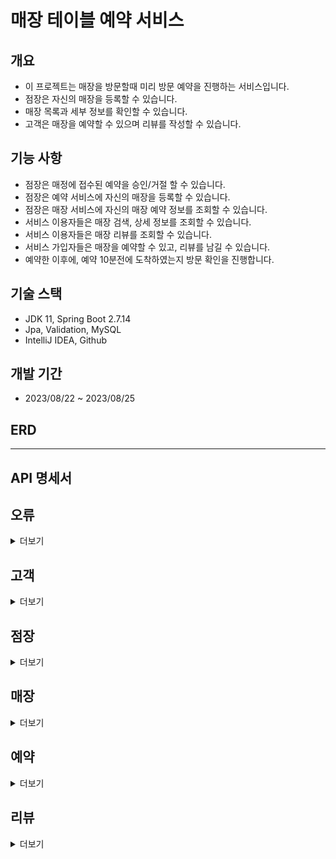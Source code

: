 # 매장 테이블 예약 서비스

## 개요

- 이 프로젝트는 매장을 방문할때 미리 방문 예약을 진행하는 서비스입니다.
- 점장은 자신의 매장을 등록할 수 있습니다.
- 매장 목록과 세부 정보를 확인할 수 있습니다.
- 고객은 매장을 예약할 수 있으며 리뷰를 작성할 수 있습니다.

## 기능 사항

- 점장은 매정에 접수된 예약을 승인/거절 할 수 있습니다.
- 점장은 예약 서비스에 자신의 매장을 등록할 수 있습니다.
- 점장은 매장 서비스에 자신의 매장 예약 정보를 조회할 수 있습니다.
- 서비스 이용자들은 매장 검색, 상세 정보를 조회할 수 있습니다.
- 서비스 이용자들은 매장 리뷰를 조회할 수 있습니다.
- 서비스 가입자들은 매장을 예약할 수 있고, 리뷰를 남길 수 있습니다.
- 예약한 이후에, 예약 10분전에 도착하였는지 방문 확인을 진행합니다.

## 기술 스택

- JDK 11, Spring Boot 2.7.14
- Jpa, Validation, MySQL
- IntelliJ IDEA, Github

## 개발 기간

- 2023/08/22 ~ 2023/08/25

## ERD

<hr>

## API 명세서

## 오류

<details>
<summary>더보기</summary>
예외가 발생했을 때, 본문에 해당 문제를 기술한 JSON 객체가 담겨있습니다.

| Path           | Type     | Description |
|----------------|----------|-------------|
| `errorCode`    | `String` | 에러 코드       |
| `errorMessage` | `String` | 에러 메세지      |

예를 들어, 이미 가입된 고객 이메일일 경우 다음과 같은 응답을 받게 됩니다.

``` http request
HTTP/1.1 400 
Content-Type: application/json
Transfer-Encoding: chunked
Date: Fri, 25 Aug 2023 11:31:06 GMT
Connection: close

{
  "errorCode": "EXIST_CUSTOMER_EMAIL",
  "errorMessage": "이미 가입된 고객 이메일입니다."
}
```

</details>

## 고객

<details>
<summary>더보기</summary>

> 고객 리소스는 계정 등록, 수정 삭제를 할 때 사용됩니다.

### 등록

`POST` 요청을 사용해서 새 계정을 등록할 수 있습니다.

#### Request fields

| Path       | Type     | Description |
|------------|----------|-------------|
| `email`    | `String` | 이메일         |
| `passowrd` | `String` | 비밀번호        |
| `phone`    | `String` | 휴대폰         |

#### Example request

``` http request
POST http://localhost:8080/api/customer/signup
Content-Type: application/json

{
  "email": "test@test.com",
  "password": "1234",
  "phone": "010-1111-1111"
}
```

#### Response fields

| Path          | Type            | Description |
|---------------|-----------------|-------------|
| `id`          | `Long`          | 고유값         |
| `email`       | `String`        | 이메일         |
| `phone`       | `String`        | 휴대폰         |
| `createdDate` | `LocalDateTime` | 등록일         |

#### Example response

``` http request
HTTP/1.1 200 
Content-Type: application/json
Transfer-Encoding: chunked
Date: Fri, 25 Aug 2023 11:33:34 GMT
Keep-Alive: timeout=60
Connection: keep-alive

{
  "id": 1,
  "email": "test@test.com",
  "phone": "010-1111-1111",
  "createdDate": "2023-08-25 20:33:34"
}
```

### 수정

`PUT` 요청을 사용해서 계정을 수정할 수 있습니다.

#### Request fields

| Path       | Type     | Description |
|------------|----------|-------------|
| `email`    | `String` | 이메일         |
| `passowrd` | `String` | 비밀번호        |
| `phone`    | `String` | 휴대폰         |

#### Example request

``` http request
PUT http://localhost:8080/api/customer/update/1
Content-Type: application/json

{
  "email": "test@test.com2",
  "password": "1111",
  "phone": "010-1111-2222"
}
```

#### Response fields

| Path          | Type            | Description |
|---------------|-----------------|-------------|
| `id`          | `Long`          | 고유값         |
| `email`       | `String`        | 이메일         |
| `phone`       | `String`        | 휴대폰         |
| `updatedDate` | `LocalDateTime` | 수정일         |

#### Example response

``` http request
HTTP/1.1 200 
Content-Type: application/json
Transfer-Encoding: chunked
Date: Fri, 25 Aug 2023 11:36:08 GMT
Keep-Alive: timeout=60
Connection: keep-alive

{
  "id": 1,
  "email": "test@test.com2",
  "phone": "010-1111-2222",
  "updatedDate": "2023-08-25 20:36:08"
}
```

### 삭제

`DELETE` 요청을 사용해서 계정을 삭제할 수 있습니다.

#### Path parameters

> /api/customer/delete/{id}

| Path | Type   | Description |
|------|--------|-------------|
| `id` | `Long` | 고유값         |

#### Response fields

| Path          | Type            | Description |
|---------------|-----------------|-------------|
| `id`          | `Long`          | 고유값         |
| `email`       | `String`        | 이메일         |
| `deletedYn`   | `Boolean`       | 삭제유무        |
| `deletedDate` | `LocalDateTime` | 삭제일         |

#### Example response

``` http request
HTTP/1.1 200 
Content-Type: application/json
Transfer-Encoding: chunked
Date: Fri, 25 Aug 2023 11:38:57 GMT
Keep-Alive: timeout=60
Connection: keep-alive

{
  "id": 1,
  "email": "test@test.com2",
  "deletedYn": true,
  "deletedDate": "2023-08-25 20:38:57"
}
```

</details>

## 점장

<details>
<summary>더보기</summary>

> 점장 리소스는 계정을 만들 때 사용합니다.

### 등록

`POST` 요청을 사용해서 새 계정을 등록할 수 있습니다.

#### Request fields

| Path        | Type      | Description |
|-------------|-----------|-------------|
| `email`     | `String`  | 이메일         |
| `passowrd`  | `String`  | 비밀번호        |
| `partnerYn` | `Boolean` | 파트너 가입 유무   |

#### Example request

``` http request
POST http://localhost:8080/api/manager/signup
Content-Type: application/json

{
  "email": "test@test.com",
  "password": "1111",
  "partnerYn": true
}
```

#### Response fields

| Path          | Type            | Description |
|---------------|-----------------|-------------|
| `id`          | `Long`          | 고유값         |
| `email`       | `String`        | 이메일         |
| `partnerYn`   | `Boolean`       | 파트너 가입 유무   |
| `createdDate` | `LocalDateTime` | 등록일         |

#### Example response

``` http request
HTTP/1.1 200 
Content-Type: application/json
Transfer-Encoding: chunked
Date: Fri, 25 Aug 2023 11:41:56 GMT
Keep-Alive: timeout=60
Connection: keep-alive

{
  "id": 1,
  "email": "test@test.com",
  "partnerYn": true,
  "createdDate": "2023-08-25 20:41:56"
}
```

### 수정

`PUT` 요청을 사용해서 계정을 수정할 수 있습니다.

#### Request fields

| Path        | Type      | Description |
|-------------|-----------|-------------|
| `email`     | `String`  | 이메일         |
| `passowrd`  | `String`  | 비밀번호        |
| `partnerYn` | `Boolean` | 파트너 가입 유무   |

#### Example request

``` http request
PUT http://localhost:8080/api/manager/update/1
Content-Type: application/json

{
  "email": "test@test.com",
  "password": "1111",
  "partnerYn": false
}
```

#### Response fields

| Path          | Type            | Description |
|---------------|-----------------|-------------|
| `id`          | `Long`          | 고유값         |
| `email`       | `String`        | 이메일         |
| `partnerYn`   | `Boolean`       | 파트너 가입 유무   |
| `updatedDate` | `LocalDateTime` | 수정일         |

#### Example response

``` http request
HTTP/1.1 200 
Content-Type: application/json
Transfer-Encoding: chunked
Date: Fri, 25 Aug 2023 11:43:04 GMT
Keep-Alive: timeout=60
Connection: keep-alive

{
  "id": 1,
  "email": "test@test.com2",
  "partnerYn": false,
  "updatedDate": "2023-08-25 20:43:04"
}
```

### 삭제

`DELETE` 요청을 사용해서 계정을 삭제할 수 있습니다.

#### Path parameters

> /api/manager/delete/{id}

| Path | Type   | Description |
|------|--------|-------------|
| `id` | `Long` | 고유값         |

#### Response fields

| Path          | Type            | Description |
|---------------|-----------------|-------------|
| `id`          | `Long`          | 고유값         |
| `email`       | `String`        | 이메일         |
| `deletedYn`   | `Boolean`       | 삭제유무        |
| `deletedDate` | `LocalDateTime` | 삭제일         |

#### Example response

``` http request
HTTP/1.1 200 
Content-Type: application/json
Transfer-Encoding: chunked
Date: Fri, 25 Aug 2023 11:43:49 GMT
Keep-Alive: timeout=60
Connection: keep-alive

{
  "id": 1,
  "email": "test@test.com2",
  "deletedYn": true,
  "deletedDate": "2023-08-25 20:43:49"
}
```

</details>

## 매장

<details>
<summary>더보기</summary>

> 매장 리소스는 매장 등록, 수정, 삭제, 검색, 정보, 리뷰 조회를 할 떄 사용합니다.

### 등록

`POST` 요청을 사용해서 매장을 등록할 수 있습니다.

#### Request fields

| Path          | Type     | Description |
|---------------|----------|-------------|
| `managerId`   | `Long`   | 점장 고유값      |
| `name`        | `String` | 이름          |
| `location`    | `String` | 위치          |
| `description` | `String` | 설명          |

#### Example request

``` http request
POST http://localhost:8080/api/shop/add
Content-Type: application/json

{
  "managerId": 1,
  "name": "카레 맛집",
  "location": "서울 특별시",
  "description": "카레 팝니다."
}
```

#### Response fields

| Path          | Type            | Description |
|---------------|-----------------|-------------|
| `id`          | `Long`          | 고유값         |
| `managerId`   | `Long`          | 점장 고유값      |
| `name`        | `String`        | 이름          |
| `location`    | `String`        | 위치          |
| `description` | `String`        | 설명          |
| `createdDate` | `LocalDateTime` | 등록일         |

#### Example response

``` http request
HTTP/1.1 200 
Content-Type: application/json
Transfer-Encoding: chunked
Date: Fri, 25 Aug 2023 11:45:38 GMT
Keep-Alive: timeout=60
Connection: keep-alive

{
  "id": 1,
  "managerId": 1,
  "name": "카레 맛집",
  "location": "서울 특별시",
  "description": "카레 팝니다.",
  "createdDate": "2023-08-25 20:45:38"
}
```

### 수정

`PUT` 요청을 사용해서 매장 정보를 수정할 수 있습니다.

#### Path parameters

> /api/shop/update/{id}

| Path | Type   | Description |
|------|--------|-------------|
| `id` | `Long` | 고유값         |

#### Request fields

| Path          | Type     | Description |
|---------------|----------|-------------|
| `name`        | `String` | 이름          |
| `location`    | `String` | 위치          |
| `description` | `String` | 설명          |

#### Example request

``` http request
PUT http://localhost:8080/api/shop/update/1
Content-Type: application/json

{
  "name": "초밥 맛집",
  "location": "강원도",
  "description": "초밥 팝니다."
}
```

#### Response fields

| Path          | Type            | Description |
|---------------|-----------------|-------------|
| `id`          | `Long`          | 고유값         |
| `name`        | `String`        | 이름          |
| `location`    | `String`        | 위치          |
| `description` | `String`        | 설명          |
| `createdDate` | `LocalDateTime` | 등록일         |

#### Example response

``` http request
HTTP/1.1 200 
Content-Type: application/json
Transfer-Encoding: chunked
Date: Fri, 25 Aug 2023 11:49:23 GMT
Keep-Alive: timeout=60
Connection: keep-alive

{
  "id": 1,
  "name": "초밥 맛집",
  "location": "강원도",
  "description": "초밥 팝니다.",
  "updatedDate": "2023-08-25 20:49:23"
}
```

### 삭제

`DELETE` 요청을 사용해서 매장을 삭제할 수 있습니다.

#### Path parameters

> /api/shop/delete/{id}

| Path | Type   | Description |
|------|--------|-------------|
| `id` | `Long` | 고유값         |

#### Example response

``` http request
HTTP/1.1 200 
Content-Length: 0
Date: Fri, 25 Aug 2023 11:52:02 GMT
Keep-Alive: timeout=60
Connection: keep-alive

<Response body is empty>
```

### 검색

`GET` 요청을 사용해서 매장을 검색할 수 있습니다.

#### Path parameters

> /api/shop/search/{name}

| Path   | Type     | Description |
|--------|----------|-------------|
| `name` | `String` | 이름          |

#### Response fields

| Path            | Type     | Description |
|-----------------|----------|-------------|
| `totalCount`    | `Long`   | 매장수         |
| `list.id`       | `Long`   | 고유값         |
| `list.name`     | `String` | 이름          |
| `list.location` | `String` | 위치          |

#### Example response

``` http request
HTTP/1.1 200 
Content-Type: application/json
Transfer-Encoding: chunked
Date: Fri, 25 Aug 2023 11:52:55 GMT
Keep-Alive: timeout=60
Connection: keep-alive

{
  "totalCount": 2,
  "list": [
    {
      "id": 2,
      "name": "카레 맛집",
      "location": "서울 특별시"
    },
    {
      "id": 3,
      "name": "카레 맛집2",
      "location": "서울 특별시"
    }
  ]
}
```

### 정보

`GET` 요청을 사용해서 매장 정보를 확인할 수 있습니다.

#### Path parameters

> /api/shop/detail/{id}

| Path | Type   | Description |
|------|--------|-------------|
| `id` | `Long` | 고유값         |

#### Response fields

| Path          | Type     | Description |
|---------------|----------|-------------|
| `id`          | `Long`   | 고유값         |
| `name`        | `String` | 이름          |
| `location`    | `String` | 위치          |
| `description` | `String` | 설명          |

#### Example response

``` http request
HTTP/1.1 200 
Content-Type: application/json
Transfer-Encoding: chunked
Date: Fri, 25 Aug 2023 11:59:07 GMT
Keep-Alive: timeout=60
Connection: keep-alive

{
  "id": 1,
  "name": "카레 맛집",
  "location": "서울 특별시",
  "description": "카레 팝니다."
}
```

### 리뷰

`GET` 요청을 사용해서 매장 리뷰를 확인할 수 있습니다.

#### Path parameters

> /api/shop/review/{id}

| Path | Type   | Description |
|------|--------|-------------|
| `id` | `Long` | 고유값         |

#### Response fields

| Path                 | Type            | Description |
|----------------------|-----------------|-------------|
| `totalCount`         | `Long`          | 리뷰수         |
| `list.customerEmail` | `String`        | 작성자         |
| `list.contents`      | `String`        | 내용          |
| `list.createdDate`   | `LocalDateTime` | 작성일자        |

#### Example response

``` http request
HTTP/1.1 200 
Content-Type: application/json
Transfer-Encoding: chunked
Date: Fri, 25 Aug 2023 12:03:20 GMT
Keep-Alive: timeout=60
Connection: keep-alive

{
  "totalCount": 2,
  "list": [
    {
      "customerEmail": "test@test.com",
      "contents": "맛있습니다. 강추!",
      "createdDate": "2023-08-25 21:03:05"
    },
    {
      "customerEmail": "test@test.com",
      "contents": "맛있습니다. 강추!",
      "createdDate": "2023-08-25 21:03:05"
    }
  ]
}
```

</details>

## 예약

<details>
<summary>더보기</summary>

> 예약 리소스는 예약 등록, 수정, 취소, 목록, 상태 변경을 할 떄 사용합니다.

### 등록

`POST` 요청을 사용해서 예약을 등록할 수 있습니다.

#### Request fields

| Path              | Type            | Description |
|-------------------|-----------------|-------------|
| `shopId`          | `Long`          | 매장 고유값      |
| `customerId`      | `Long`          | 고객 고유값      |
| `reservationDate` | `LocalDateTime` | 예약일         |

#### Example request

``` http request
POST http://localhost:8080/api/reservation/add
Content-Type: application/json

{
  "shopId": 1,
  "customerId": 1,
  "reservationDate": "2023-08-26 02:34:00"
}
```

#### Response fields

| Path              | Type            | Description |
|-------------------|-----------------|-------------|
| `id`              | `Long`          | 고유값         |
| `shopId`          | `Long`          | 매장 고유값      |
| `customerId`      | `Long`          | 고객 고유값      |
| `reservationDate` | `LocalDateTime` | 예약일         |
| `createdDate`     | `LocalDateTime` | 등록일         |

#### Example response

``` http request
HTTP/1.1 200 
Content-Type: application/json
Transfer-Encoding: chunked
Date: Fri, 25 Aug 2023 12:14:00 GMT
Keep-Alive: timeout=60
Connection: keep-alive

{
  "id": 1,
  "shopId": 1,
  "customerId": 1,
  "reservationDate": "2023-08-26 02:34:00",
  "createdDate": "2023-08-25 21:14:00"
}
```

### 수정

`PATCH` 요청을 사용해서 예약 정보를 수정할 수 있습니다.

#### Path parameters

> /api/reservation/update/{id}

| Path | Type   | Description |
|------|--------|-------------|
| `id` | `Long` | 고유값         |

#### Request fields

| Path              | Type            | Description |
|-------------------|-----------------|-------------|
| `reservationDate` | `LocalDateTime` | 수정일         |

#### Example request

``` http request
PATCH http://localhost:8080/api/reservation/update/1
Content-Type: application/json

{
  "reservationDate": "2023-08-28 02:01:01"
}
```

#### Response fields

| Path              | Type            | Description |
|-------------------|-----------------|-------------|
| `id`              | `Long`          | 고유값         |
| `reservationDate` | `LocalDateTime` | 예약일         |
| `updatedDate`     | `LocalDateTime` | 수정일         |

#### Example response

``` http request
HTTP/1.1 200 
Content-Type: application/json
Transfer-Encoding: chunked
Date: Fri, 25 Aug 2023 12:16:00 GMT
Keep-Alive: timeout=60
Connection: keep-alive

{
  "id": 1,
  "reservationDate": "2023-08-28 02:01:01",
  "updatedDate": "2023-08-25 21:16:00"
}
```

### 도착

`PUT` 요청을 사용해서 예약을 도착 처리할 수 있습니다.

#### Path parameters

> /api/reservation/arrive/{id}

| Path              | Type            | Description |
|-------------------|-----------------|-------------|
| `id`              | `Long`          | 고유값         |
| `reservationDate` | `LocalDateTime` | 예약일         |
| `arrivedDate`     | `LocalDateTime` | 도착일         |

#### Example response

``` http request
HTTP/1.1 200 
Content-Type: application/json
Transfer-Encoding: chunked
Date: Fri, 25 Aug 2023 12:20:17 GMT
Keep-Alive: timeout=60
Connection: keep-alive

{
  "id": 1,
  "reservationDate": "2023-08-28 02:01:01",
  "arrivedDate": "2023-08-25 21:20:17"
}
```

### 취소

`PATCH` 요청을 사용해서 예약을 취소 처리할 수 있습니다.

#### Path parameters

> /api/reservation/cancel/{id}

| Path                | Type            | Description |
|---------------------|-----------------|-------------|
| `id`                | `Long`          | 고유값         |
| `reservationDate`   | `LocalDateTime` | 예약일         |
| `reservationStatus` | `String`        | 상태          |

#### Example response

``` http request
HTTP/1.1 200 
Content-Type: application/json
Transfer-Encoding: chunked
Date: Fri, 25 Aug 2023 12:22:32 GMT
Keep-Alive: timeout=60
Connection: keep-alive

{
  "id": 1,
  "reservationDate": "2023-08-26 02:34:00",
  "reservationStatus": "CANCEL"
}
```

### 목록

`GET` 요청을 사용해서 예약 목록을 확인할 수 있습니다.

#### Path parameters

> /api/reservation/list/{id}

| Path | Type   | Description |
|------|--------|-------------|
| `id` | `Long` | 고유값         |

#### Response fields

| Path                     | Type            | Description |
|--------------------------|-----------------|-------------|
| `totalCount`             | `Long`          | 예약수         |
| `list.id`                | `Long`          | 고유값         |
| `list.customerPhone`     | `String`        | 휴대폰         |
| `list.reservationDate`   | `LocalDateTime` | 예약일         |
| `list.arrivedDate`       | `LocalDateTime` | 도착일         |
| `list.arrivedYn`         | `Boolean`       | 도착여부        |
| `list.reservationStatus` | `String`        | 예약상태        |

#### Example response

``` http request
HTTP/1.1 200 
Content-Type: application/json
Transfer-Encoding: chunked
Date: Fri, 25 Aug 2023 12:23:06 GMT
Keep-Alive: timeout=60
Connection: keep-alive

{
  "totalCount": 1,
  "list": [
    {
      "id": 1,
      "customerPhone": "010-1111-1111",
      "reservationDate": "2023-08-26T02:34:00",
      "arrivedDate": null,
      "arrivedYn": false,
      "reservationStatus": "CANCEL"
    },
    {
      "id": 2,
      "customerPhone": "010-1111-1112",
      "reservationDate": "2023-08-26T02:35:00",
      "arrivedDate": null,
      "arrivedYn": false,
      "reservationStatus": "OK"
    }
  ]
}
```

### 상태 변경

`PATCH` 요청을 사용해서 예약 상태를 변경할 수 있습니다.

#### Request fields

| Path                | Type     | Description |
|---------------------|----------|-------------|
| `id`                | `Long`   | 고유값         |
| `reservationStatus` | `String` | 상태          |

#### Example request

``` http request
PATCH http://localhost:8080/api/reservation/status
Content-Type: application/json

{
  "id": 1,
  "reservationStatus": "OK"
}
```

#### Response fields

| Path                | Type     | Description |
|---------------------|----------|-------------|
| `id`                | `Long`   | 고유값         |
| `reservationStatus` | `String` | 상태          |

#### Example response

``` http request
HTTP/1.1 200 
Content-Type: application/json
Transfer-Encoding: chunked
Date: Fri, 25 Aug 2023 12:18:33 GMT
Keep-Alive: timeout=60
Connection: keep-alive

{
  "id": 1,
  "reservationStatus": "OK"
}
```

### 정보

`GET` 요청을 사용해서 매장 정보를 확인할 수 있습니다.

#### Path parameters

> /api/shop/detail/{id}

| Path | Type   | Description |
|------|--------|-------------|
| `id` | `Long` | 고유값         |

#### Response fields

| Path          | Type     | Description |
|---------------|----------|-------------|
| `id`          | `Long`   | 고유값         |
| `name`        | `String` | 이름          |
| `location`    | `String` | 위치          |
| `description` | `String` | 설명          |

#### Example response

``` http request
HTTP/1.1 200 
Content-Type: application/json
Transfer-Encoding: chunked
Date: Fri, 25 Aug 2023 11:59:07 GMT
Keep-Alive: timeout=60
Connection: keep-alive

{
  "id": 1,
  "name": "카레 맛집",
  "location": "서울 특별시",
  "description": "카레 팝니다."
}
```

### 리뷰

`GET` 요청을 사용해서 매장 리뷰를 확인할 수 있습니다.

#### Path parameters

> /api/shop/review/{id}

| Path | Type   | Description |
|------|--------|-------------|
| `id` | `Long` | 고유값         |

#### Response fields

| Path                 | Type            | Description |
|----------------------|-----------------|-------------|
| `totalCount`         | `Long`          | 리뷰수         |
| `list.customerEmail` | `String`        | 작성자         |
| `list.contents`      | `String`        | 내용          |
| `list.createdDate`   | `LocalDateTime` | 작성일자        |

#### Example response

``` http request
HTTP/1.1 200 
Content-Type: application/json
Transfer-Encoding: chunked
Date: Fri, 25 Aug 2023 12:03:20 GMT
Keep-Alive: timeout=60
Connection: keep-alive

{
  "totalCount": 2,
  "list": [
    {
      "customerEmail": "test@test.com",
      "contents": "맛있습니다. 강추!",
      "createdDate": "2023-08-25 21:03:05"
    },
    {
      "customerEmail": "test@test.com",
      "contents": "맛있습니다. 강추!",
      "createdDate": "2023-08-25 21:03:05"
    }
  ]
}
```

</details>

## 리뷰

<details>
<summary>더보기</summary>

> 리뷰 리소스는 등록, 수정, 삭제를 할 떄 사용합니다.

### 등록

`POST` 요청을 사용해서 리뷰를 등록할 수 있습니다.

#### Request fields

| Path            | Type     | Description |
|-----------------|----------|-------------|
| `contents`      | `String` | 내용          |
| `reservationId` | `Long`   | 예약 고유값      |

#### Example request

``` http request
POST http://localhost:8080/api/review/add
Content-Type: application/json

{
  "contents": "맛있습니다. 강추!",
  "reservationId": 1
}
```

#### Response fields

| Path            | Type            | Description |
|-----------------|-----------------|-------------|
| `id`            | `Long`          | 고유값         |
| `contents`      | `String`        | 내용          |
| `reservationId` | `Long`          | 예약 고유값      |
| `createdDate`   | `LocalDateTime` | 등록일         |

#### Example response

``` http request
HTTP/1.1 200 
Content-Type: application/json
Transfer-Encoding: chunked
Date: Fri, 25 Aug 2023 12:30:22 GMT
Keep-Alive: timeout=60
Connection: keep-alive

{
  "id": 1,
  "contents": "맛있습니다. 강추!",
  "reservationId": 1,
  "createdDate": "2023-08-25 21:30:22"
}
```

### 수정

`PUT` 요청을 사용해서 리뷰 내용을 수정할 수 있습니다.

#### Path parameters

> /api/review/update/{id}

| Path | Type   | Description |
|------|--------|-------------|
| `id` | `Long` | 고유값         |

#### Request fields

| Path       | Type     | Description |
|------------|----------|-------------|
| `contents` | `String` | 내용          |

#### Example request

``` http request
PUT http://localhost:8080/api/review/update/1
Content-Type: application/json

{
  "contents": "맛없어요.. 비추!"
}
```

#### Response fields

| Path          | Type            | Description |
|---------------|-----------------|-------------|
| `id`          | `Long`          | 고유값         |
| `contents`    | `String`        | 내용          |
| `updatedDate` | `LocalDateTime` | 수정일         |

#### Example response

``` http request
HTTP/1.1 200 
Content-Type: application/json
Transfer-Encoding: chunked
Date: Fri, 25 Aug 2023 12:31:46 GMT
Keep-Alive: timeout=60
Connection: keep-alive

{
  "id": 1,
  "contents": "맛없어요.. 비추!",
  "updatedDate": "2023-08-25 21:31:46"
}
```

### 삭제

`DELETE` 요청을 사용해서 리뷰를 삭제할 수 있습니다.

#### Path parameters

> /api/review/delete/{id}

| Path          | Type            | Description |
|---------------|-----------------|-------------|
| `id`          | `Long`          | 고유값         |
| `deletedYn`   | `Boolean`       | 삭제여부        |
| `deletedDate` | `LocalDateTime` | 삭제일         |

#### Example response

``` http request
HTTP/1.1 200 
Content-Type: application/json
Transfer-Encoding: chunked
Date: Fri, 25 Aug 2023 12:32:59 GMT
Keep-Alive: timeout=60
Connection: keep-alive

{
  "id": 1,
  "deletedYn": true,
  "deletedDate": "2023-08-25 21:32:59"
}
```

</details>
